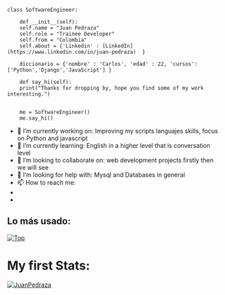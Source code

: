 ```
class SoftwareEngineer:
    
    def __init__(self):
    self.name = "Juan Pedraza"
    self.role = "Trainee Developer"
    self.from = "Colombia"
    self.about = {'Linkedin' : [LinkedIn](https://www.linkedin.com/in/juan-pedraza)  }

    diccionario = {'nombre' : 'Carlos', 'edad' : 22, 'cursos': ['Python','Django','JavaScript'] }

    def say_hi(self):
    print("Thanks for dropping by, hope you find some of my work interesting.")


    me = SoftwareEngineer()
    me.say_hi()

```


- 🔭 I’m currently working on: Improving my scripts languajes skills, focus on Python and javascript
- 🌱 I’m currently learning: English in a higher level that is conversation level
- 👯 I’m looking to collaborate on: web development projects firstly then we will see
- 🤔 I’m looking for help with: Mysql and Databases in general
- 📫 How to reach me:  
-   
- 


## Lo más usado:

[![Top](https://github-readme-stats.vercel.app/api/top-langs/?username=JuanPedraza&layout=compact)](https://github.com/anuraghazra/github-readme-stats)

# My first Stats:

[![JuanPedraza](https://github-readme-stats.vercel.app/api?username=JuanPedraza)](https://github.com/anuraghazra/github-readme-stats)
